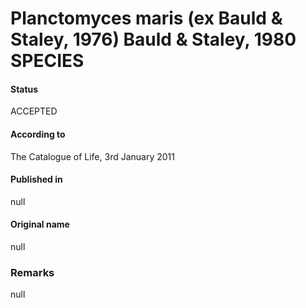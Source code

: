 # Planctomyces maris (ex Bauld & Staley, 1976) Bauld & Staley, 1980 SPECIES

#### Status
ACCEPTED

#### According to
The Catalogue of Life, 3rd January 2011

#### Published in
null

#### Original name
null

### Remarks
null